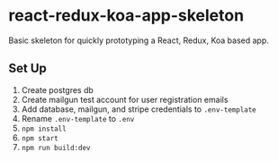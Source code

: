 # react-redux-koa-app-skeleton

Basic skeleton for quickly prototyping a React, Redux, Koa based app.

## Set Up
1. Create postgres db
2. Create mailgun test account for user registration emails
3. Add database, mailgun, and stripe credentials to `.env-template`
4. Rename `.env-template` to `.env`
5. `npm install`
6. `npm start`
7. `npm run build:dev`